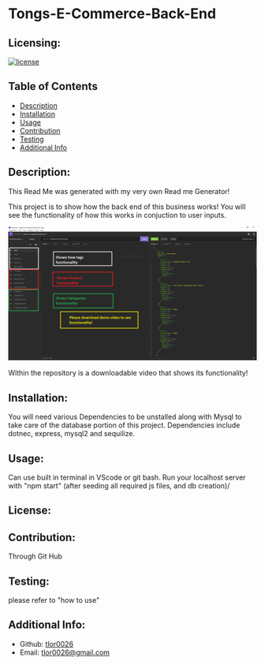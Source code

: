 # Tongs-E-Commerce-Back-End
  ## Licensing:
  [![license](https://img.shields.io/badge/license--blue)](https://shields.io)
  ## Table of Contents 
  - [Description](#description)
  - [Installation](#installation)
  - [Usage](#usage)
  - [Contribution](#contribution)
  - [Testing](#testing)
  - [Additional Info](#additional-info)
  ## Description:
  This Read Me was generated with my very own Read me Generator!
  
  This project is to show how the back end of this business works! You will see the functionality of how this works in conjuction to user inputs. 
  
  ![alt text](./assets/capture.png)
  
  Within the repository is a downloadable video that shows its functionality!
  ## Installation:
  You will need various Dependencies to be unstalled along with Mysql to take care of the database portion of this project. Dependencies include dotnec, express, mysql2 and sequilize.
  ## Usage:
  Can use built in terminal in VScode or git bash. Run your localhost server with "npm start" (after seeding all required js files, and db creation)/
  ## License:
  
  ## Contribution:
  Through Git Hub
  ## Testing:
  please refer to "how to use"
  ## Additional Info:
  - Github: [tlor0026](https://github.com/tlor0026)
  - Email: tlor0026@gmail.com 
